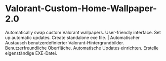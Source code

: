 # Valorant-Custom-Home-Wallpaper-2.0
Automatically swap custom Valorant wallpapers. User-friendly interface. Set up automatic updates. Create standalone exe file. | Automatischer Austausch benutzerdefinierter Valorant-Hintergrundbilder. Benutzerfreundliche Oberfläche. Automatische Updates einrichten. Erstelle eigenständige EXE-Datei.
